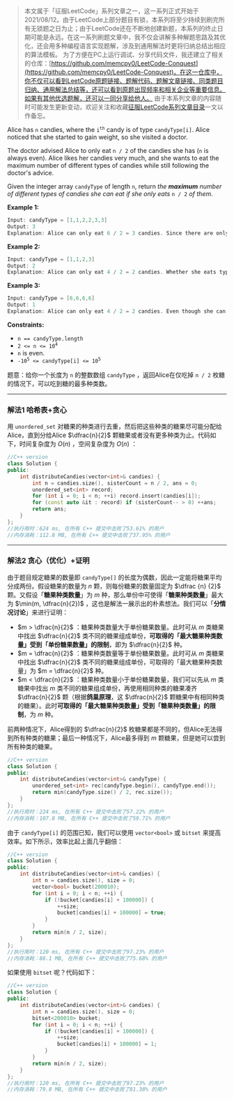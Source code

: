 > 本文属于「征服LeetCode」系列文章之一，这一系列正式开始于2021/08/12。由于LeetCode上部分题目有锁，本系列将至少持续到刷完所有无锁题之日为止；由于LeetCode还在不断地创建新题，本系列的终止日期可能是永远。在这一系列刷题文章中，我不仅会讲解多种解题思路及其优化，还会用多种编程语言实现题解，涉及到通用解法时更将归纳总结出相应的算法模板。
> <b></b>
> 为了方便在PC上运行调试、分享代码文件，我还建立了相关的仓库：[https://github.com/memcpy0/LeetCode-Conquest](https://github.com/memcpy0/LeetCode-Conquest)。在这一仓库中，你不仅可以看到LeetCode原题链接、题解代码、题解文章链接、同类题目归纳、通用解法总结等，还可以看到原题出现频率和相关企业等重要信息。如果有其他优选题解，还可以一同分享给他人。
> <b></b>
> 由于本系列文章的内容随时可能发生更新变动，欢迎关注和收藏[征服LeetCode系列文章目录](https://memcpy0.blog.csdn.net/article/details/119656559)一文以作备忘。

<p>Alice has <code>n</code> candies, where the <code>i<sup>th</sup></code> candy is of type <code>candyType[i]</code>. Alice noticed that she started to gain weight, so she visited a doctor.</p>

<p>The doctor advised Alice to only eat <code>n / 2</code> of the candies she has (<code>n</code> is always even). Alice likes her candies very much, and she wants to eat the maximum number of different types of candies while still following the doctor's advice.</p>

<p>Given the integer array <code>candyType</code> of length <code>n</code>, return <em>the <strong>maximum</strong> number of different types of candies she can eat if she only eats </em><code>n / 2</code><em> of them</em>.</p>
 
<p><strong>Example 1:</strong></p>

```cpp
Input: candyType = [1,1,2,2,3,3]
Output: 3
Explanation: Alice can only eat 6 / 2 = 3 candies. Since there are only 3 types, she can eat one of each type.
```

<p><strong>Example 2:</strong></p>

```cpp
Input: candyType = [1,1,2,3]
Output: 2
Explanation: Alice can only eat 4 / 2 = 2 candies. Whether she eats types [1,2], [1,3], or [2,3], she still can only eat 2 different types.
```
<p><strong>Example 3:</strong></p>

```cpp
Input: candyType = [6,6,6,6]
Output: 1
Explanation: Alice can only eat 4 / 2 = 2 candies. Even though she can eat 2 candies, she only has 1 type.
```
 <p><strong>Constraints:</strong></p>
<ul>
	<li><code>n == candyType.length</code></li>
	<li><code>2 &lt;= n &lt;= 10<sup>4</sup></code></li>
	<li><code>n</code>&nbsp;is even.</li>
	<li><code>-10<sup>5</sup> &lt;= candyType[i] &lt;= 10<sup>5</sup></code></li>
</ul>


题意：给你一个长度为 `n` 的整数数组 `candyType` ，返回Alice在仅吃掉 `n / 2` 枚糖的情况下，可以吃到糖的最多种类数。

---
### 解法1 哈希表+贪心
用 `unordered_set` 对糖果的种类进行去重，然后把这些种类的糖果尽可能分配给Alice，直到分给Alice $\dfrac{n}{2}$ 颗糖果或者没有更多种类为止。代码如下，时间复杂度为 $O(n)$ ，空间复杂度为 $O(n)$ ：
```cpp
//C++ version
class Solution {
public:
    int distributeCandies(vector<int>& candies) {
        int n = candies.size(), sisterCount = n / 2, ans = 0;
        unordered_set<int> record;
        for (int i = 0; i < n; ++i) record.insert(candies[i]);
        for (const auto &it : record) if (sisterCount-- > 0) ++ans;
        return ans; 
    }
};
//执行用时：624 ms, 在所有 C++ 提交中击败了53.61% 的用户
//内存消耗：112.8 MB, 在所有 C++ 提交中击败了37.95% 的用户
```
---
### 解法2 贪心（优化）+证明
由于题目规定糖果的数量即 `candyType[]` 的长度为偶数，因此一定能将糖果平均分成两份。假设糖果的数量为 $n$ 颗，则每份糖果的数量固定为 $\dfrac {n} {2}$ 颗。又假设「**糖果种类数量**」为 $m$ 种，那么单份中可使得「**糖果种类数量**」最大为 $\min(m, \dfrac{n}{2})$ ，这也是解法一展示出的朴素想法。我们可以「**分情况讨论**」来进行证明：
- $m > \dfrac{n}{2}$ ：糖果种类数量大于单份糖果数量。此时可从 $m$ 类糖果中找出 $\dfrac{n}{2}$ 类不同的糖果组成单份，**可取得的「最大糖果种类数量」受到「单份糖果数量」的限制**，即为 $\dfrac{n}{2}$ 种。
- $m = \dfrac{n}{2}$ ：糖果种类数量等于单份糖果数量。此时可从 $m$ 类糖果中找出 $\dfrac{n}{2}$ 类不同的糖果组成单份，可取得的「最大糖果种类数量」为 $m = \dfrac{n}{2}$ 种。
- $m < \dfrac{n}{2}$ ：糖果种类数量小于单份糖果数量，我们可以先从 $m$ 类糖果中找出 $m$ 类不同的糖果组成单份，再使用相同种类的糖果凑齐 $\dfrac{n}{2}$ 颗（根据**鸽巢原理**，这 $\dfrac{n}{2}$ 颗糖果中有相同种类的糖果）。此时**可取得的「最大糖果种类数量」受到「糖果种类数量」的限制**，为 $m$ 种。

前两种情况下，Alice得到的 $\dfrac{n}{2}$ 枚糖果都是不同的，但Alice无法得到所有种类的糖果；最后一种情况下，Alice最多得到 $m$ 颗糖果，但是她可以尝到所有种类的糖果。

```cpp
//C++ version
class Solution {
public:
    int distributeCandies(vector<int>& candyType) {
        unordered_set<int> rec(candyType.begin(), candyType.end());
        return min(candyType.size() / 2, rec.size());
    }
};
//执行用时：224 ms, 在所有 C++ 提交中击败了57.22% 的用户
//内存消耗：107.8 MB, 在所有 C++ 提交中击败了59.71% 的用户
```
由于 `candyType[i]` 的范围已知，我们可以使用 `vector<bool>` 或 `bitset` 来提高效率。如下所示，效率比起上面几乎翻倍：
```cpp
//C++ version
class Solution {
public:
    int distributeCandies(vector<int>& candies) {
        int n = candies.size(), size = 0;  
        vector<bool> bucket(200010);
        for (int i = 0; i < n; ++i) {
            if (!bucket[candies[i] + 100000]) {
                ++size;
                bucket[candies[i] + 100000] = true;
            }
        }
        return min(n / 2, size);
    }
};
//执行用时：120 ms, 在所有 C++ 提交中击败了97.23% 的用户
//内存消耗：86.1 MB, 在所有 C++ 提交中击败了75.68% 的用户
```
如果使用 `bitset` 呢？代码如下：
```cpp
//C++ version
class Solution {
public:
    int distributeCandies(vector<int>& candies) {
        int n = candies.size(), size = 0;  
        bitset<200010> bucket;
        for (int i = 0; i < n; ++i) {
            if (!bucket[candies[i] + 100000]) {
                ++size;
                bucket[candies[i] + 100000] = 1;
            }
        }
        return min(n / 2, size);
    }
};
//执行用时：120 ms, 在所有 C++ 提交中击败了97.23% 的用户
//内存消耗：79.8 MB, 在所有 C++ 提交中击败了81.38% 的用户
```
